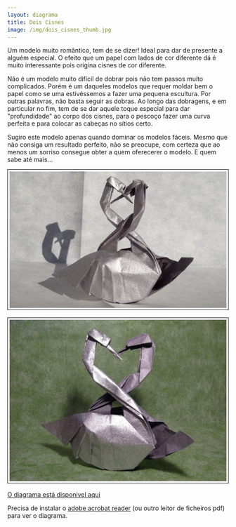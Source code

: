 ```yaml
---
layout: diagrama
title: Dois Cisnes
image: /img/dois_cisnes_thumb.jpg
---
```


Um modelo muito romântico, tem de se dizer! Ideal para dar de presente a alguém especial. O efeito que um papel com lados de cor diferente dá é muito interessante pois origina cisnes de cor diferente.

Não é um modelo muito difícil de dobrar pois não tem passos muito complicados. Porém é um daqueles modelos que requer moldar bem o papel como se uma estivéssemos a fazer uma pequena escultura. Por outras palavras, não basta seguir as dobras. Ao longo das dobragens, e em particular no fim, tem de se dar aquele toque especial para dar "profundidade" ao corpo dos cisnes, para o pescoço fazer uma curva perfeita e para colocar as cabeças no sítios certo.

Sugiro este modelo apenas quando dominar os modelos fáceis. Mesmo que não consiga um resultado perfeito, não se preocupe, com certeza que ao menos um sorriso consegue obter a quem oferecerer o modelo. E quem sabe até mais...

![Cisnes](/img/dois_cisnes1.jpg)

![Cisnes](/img/dois_cisnes2.jpg)

[O diagrama está disponivel aqui](/img/dois_cisnes.pdf)

Precisa de instalar o [adobe acrobat reader](http://get.adobe.com/br/reader/) (ou outro leitor de ficheiros pdf) para ver o diagrama.